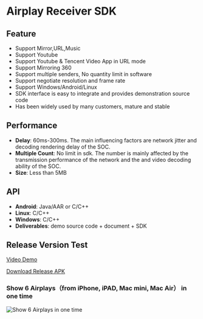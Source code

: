 # Airplay Receiver SDK

## Feature

* Support Mirror,URL,Music             
* Support Youtube 
* Support Youtube & Tencent Video App in URL mode             
* Support Mirroring 360  
* Support multiple senders, No quantity limit in software               
* Support negotiate resolution and frame rate
* Support Windows/Android/Linux    
* SDK interface is easy to integrate and provides demonstration source code                               
* Has been widely used by many customers, mature and stable                                                          

## Performance

* **Delay**: 60ms-300ms. The main influencing factors are network jitter and decoding rendering delay of the SOC.            
* **Multiple Count**: No limit in sdk. The number  is mainly affected by the transmission performance of the network and the and video decoding ability of the SOC.  
* **Size**: Less than 5MB     

## API

* **Android**: Java/AAR or C/C++                
* **Linux**: C/C++
* **Windows**: C/C++  
* **Deliverables**: demo source code + document + SDK  

## Release Version Test

[Video Demo](https://youtu.be/BFXxS-F0uYQ)

[Download Release APK](https://github.com/WirelessPresentation/WirelessDisplay/releases/download/latest/BJCastTV.apk)

### Show 6 Airplays（from iPhone, iPAD, Mac mini, Mac Air） in one time
![Show 6 Airplays in one time](https://github.com/WirelessPresentation/WirelessDisplay-SDK/blob/main/zimg/airplay-6.jpg)
